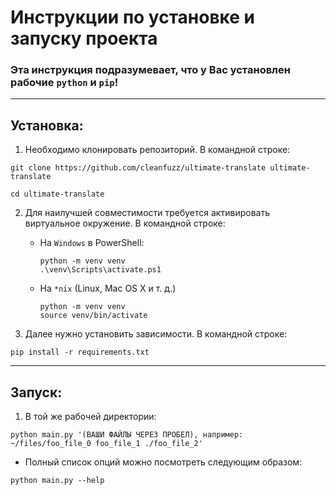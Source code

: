 # Инструкции по установке и запуску проекта

[//]: # (УСТАНОВКА __ГЛАВНОЙ__ ВЕТКИ!)
[//]: # (TODO: Переписать файл Инструкций по Установке при изменнениях в проекте в devel-ветке)

### Эта инструкция подразумевает, что у Вас установлен рабочие `python` и `pip`!

---

## Установка:

1. Необходимо клонировать репозиторий. В командной строке:
```
git clone https://github.com/cleanfuzz/ultimate-translate ultimate-translate 

cd ultimate-translate
```

2. Для наилучшей совместимости требуется активировать виртуальное окружение. В командной строке:
    - На `Windows` в PowerShell:
       ```
       python -m venv venv
       .\venv\Scripts\activate.ps1
       ```
    - На `*nix` (Linux, Mac OS X и т. д.)
       ```
       python -m venv venv
       source venv/bin/activate
       ```

3. Далее нужно установить зависимости. В командной строке:
```
pip install -r requirements.txt
```

---

## Запуск:
1. В той же рабочей директории: 
```
python main.py '(ВАШИ ФАЙЛЫ ЧЕРЕЗ ПРОБЕЛ), например: ~/files/foo_file_0 foo_file_1 ./foo_file_2'
```
- Полный список опций можно посмотреть следующим образом:
```
python main.py --help
```